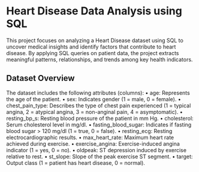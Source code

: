 # Heart Disease Data Analysis using SQL
This project focuses on analyzing a Heart Disease dataset using SQL to uncover medical insights and identify factors that contribute to heart disease.
By applying SQL queries on patient data, the project extracts meaningful patterns, relationships, and trends among key health indicators.
## Dataset Overview
The dataset includes the following attributes (columns):
•	age: Represents the age of the patient.
•	sex: Indicates gender (1 = male, 0 = female).
•	chest_pain_type: Describes the type of chest pain experienced (1 = typical angina, 2 = atypical angina, 3 = non-anginal pain, 4 = asymptomatic).
•	resting_bp_s: Resting blood pressure of the patient in mm Hg.
•	cholesterol: Serum cholesterol level in mg/dl.
•	fasting_blood_sugar: Indicates if fasting blood sugar > 120 mg/dl (1 = true, 0 = false).
•	resting_ecg: Resting electrocardiographic results.
•	max_heart_rate: Maximum heart rate achieved during exercise.
•	exercise_angina: Exercise-induced angina indicator (1 = yes, 0 = no).
•	oldpeak: ST depression induced by exercise relative to rest.
•	st_slope: Slope of the peak exercise ST segment.
•	target: Output class (1 = patient has heart disease, 0 = normal).

